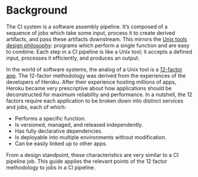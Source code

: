 # Background

The CI system is a software assembly pipeline. It’s composed of a sequence of jobs which take some input, 
process it to create derived artifacts, and pass these artifacts downstream. This mirrors the [Unix tools 
design philosophy](http://en.wikipedia.org/wiki/Unix_philosophy): programs which perform a single function and are 
easy to combine. Each step in a CI pipeline is like a Unix tool; it accepts a defined input, processes it 
efficiently, and produces an output. 

In the world of software systems, the analog of a Unix tool is a [12-factor app](http://12factor.net/). 
The 12-factor methodology was derived from the experiences of the developers of Heroku. 
After their experience hosting millions of apps, Heroku became very prescriptive about how applications should 
be deconstructed for maximum reliability and performance. In a nutshell, the 12 factors require each application 
to be broken down into distinct services and jobs, each of which:

* Performs a specific function.
* Is versioned, managed, and released independently.
* Has fully declarative dependencies.
* Is deployable into multiple environments without modification.
* Can be easily linked up to other apps.

From a design standpoint, these characteristics are very similar to a CI pipeline job.
This guide applies the relevant points of the  12 factor methodology to jobs in a CI pipeline.